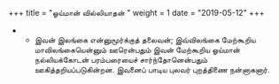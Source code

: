 ﻿+++
title = "ஓய்மான் வில்லியாதன்  "
weight = 1
date = "2019-05-12"
+++


- -  இவன் இலங்கை என்னுமூர்க்குத் தலைவன்; இவ்விலங்கை மேற்கூறிய மாவிலங்கையென்னும் ஊரென்பதும் இவன் மேற்கூறிய ஓய்மான் நல்லியக்கோடன் பரம்பரையைச் சார்ந்தோனென்பதும் ஊகித்தறியப்படுகின்றன. இவனைப் பாடிய புலவர் புறத்திணை நன்னாகனார். 
